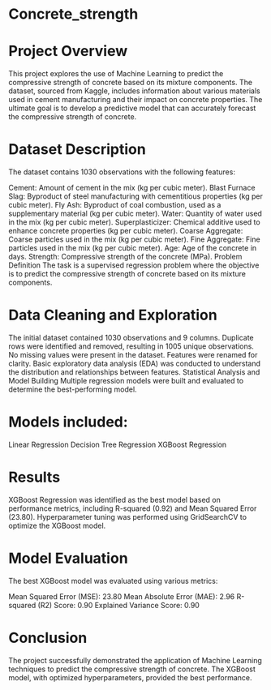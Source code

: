 # Concrete_strength
# Project Overview
This project explores the use of Machine Learning to predict the compressive strength of concrete based on its mixture components. The dataset, sourced from Kaggle, includes information about various materials used in cement manufacturing and their impact on concrete properties. The ultimate goal is to develop a predictive model that can accurately forecast the compressive strength of concrete.

# Dataset Description
The dataset contains 1030 observations with the following features:

Cement: Amount of cement in the mix (kg per cubic meter).
Blast Furnace Slag: Byproduct of steel manufacturing with cementitious properties (kg per cubic meter).
Fly Ash: Byproduct of coal combustion, used as a supplementary material (kg per cubic meter).
Water: Quantity of water used in the mix (kg per cubic meter).
Superplasticizer: Chemical additive used to enhance concrete properties (kg per cubic meter).
Coarse Aggregate: Coarse particles used in the mix (kg per cubic meter).
Fine Aggregate: Fine particles used in the mix (kg per cubic meter).
Age: Age of the concrete in days.
Strength: Compressive strength of the concrete (MPa).
Problem Definition
The task is a supervised regression problem where the objective is to predict the compressive strength of concrete based on its mixture components.

# Data Cleaning and Exploration
The initial dataset contained 1030 observations and 9 columns.
Duplicate rows were identified and removed, resulting in 1005 unique observations.
No missing values were present in the dataset.
Features were renamed for clarity.
Basic exploratory data analysis (EDA) was conducted to understand the distribution and relationships between features.
Statistical Analysis and Model Building
Multiple regression models were built and evaluated to determine the best-performing model.

# Models included:
Linear Regression
Decision Tree Regression
XGBoost Regression

# Results
XGBoost Regression was identified as the best model based on performance metrics, including R-squared (0.92) and Mean Squared Error (23.80).
Hyperparameter tuning was performed using GridSearchCV to optimize the XGBoost model.

# Model Evaluation
The best XGBoost model was evaluated using various metrics:

Mean Squared Error (MSE): 23.80
Mean Absolute Error (MAE): 2.96
R-squared (R2) Score: 0.90
Explained Variance Score: 0.90

# Conclusion
The project successfully demonstrated the application of Machine Learning techniques to predict the compressive strength of concrete. The XGBoost model, with optimized hyperparameters, provided the best performance.
